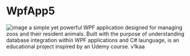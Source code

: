 # WpfApp5

![image](https://github.com/v1kaa/ZooManagament/assets/108978479/bfca473a-fec0-47f4-a3a7-2541ff4ff3f3)
a simple yet powerful WPF application designed for managing zoos and their resident animals. Built with the purpose of understanding database integration within WPF applications and C# launguage, 
is an educational project inspired by an Udemy course.
v1kaa
